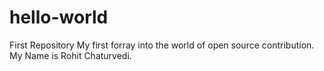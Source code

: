 # hello-world
First Repository
My first forray into the world of open source contribution.
My Name is Rohit Chaturvedi.
